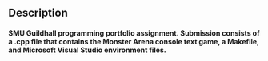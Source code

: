 <H2><strong>Description</strong></H2>
<H4>SMU Guildhall programming portfolio assignment. Submission consists of a .cpp file that contains the Monster Arena console text game, a Makefile, and Microsoft Visual Studio environment files.</H4>
